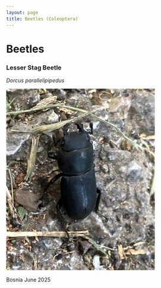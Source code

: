 ```yaml
---
layout: page
title: Beetles (Coleoptera)
---
```


# Beetles

### Lesser Stag Beetle
*Dorcus parallelipipedus*

<img src="/assets/images/Coleoptera/Lesser Stage Beetle.jpg" width=400>

Bosnia June 2025